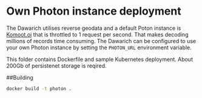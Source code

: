 # Own Photon instance deployment

The Dawarich utilises reverse geodata and a default Poton instance is [Komoot.oi](https://photon.komoot.io) that is throttled to 1 request per second. That makes decoding millions of records time consuming. The Dawarich can be configured to use your own Photon instance by setting the `PHOTON_URL` environment variable.

This folder contains Dockerfile and sample Kubernetes deployment. About 200Gb of persistenet storage is reqired.

##Building
```bash
docker build -t photon .
```
